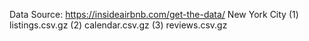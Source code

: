 Data Source: https://insideairbnb.com/get-the-data/
New York City
(1) listings.csv.gz
(2) calendar.csv.gz
(3) reviews.csv.gz
